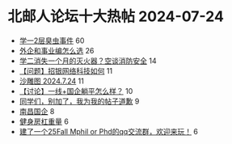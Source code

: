 # 北邮人论坛十大热帖 2024-07-24

- [学一2层臭虫事件](https://bbs.byr.cn/article/Talking/6422600) 60
- [外企和事业编怎么选](https://bbs.byr.cn/article/CivilServant/50785) 26
- [学二消失一个月的灭火器？空谈消防安全](https://bbs.byr.cn/article/Picture/3366214) 14
- [【问题】招银网络科技如何](https://bbs.byr.cn/article/Job/2214705) 11
- [沙雕图 2024.7.24](https://bbs.byr.cn/article/Joke/731721) 11
- [【讨论】一线+国企躺平怎么样？](https://bbs.byr.cn/article/WorkLife/1217699) 10
- [同学们，别加了，我为我的帖子道歉](https://bbs.byr.cn/article/Feeling/3208643) 9
- [南昌国企](https://bbs.byr.cn/article/Jiangxi/469530) 8
- [健身房杠重量](https://bbs.byr.cn/article/Gymnasium/121238) 6
- [建了一个25Fall Mphil or Phd的qq交流群，欢迎来玩！](https://bbs.byr.cn/article/GoAbroad/398178) 6


